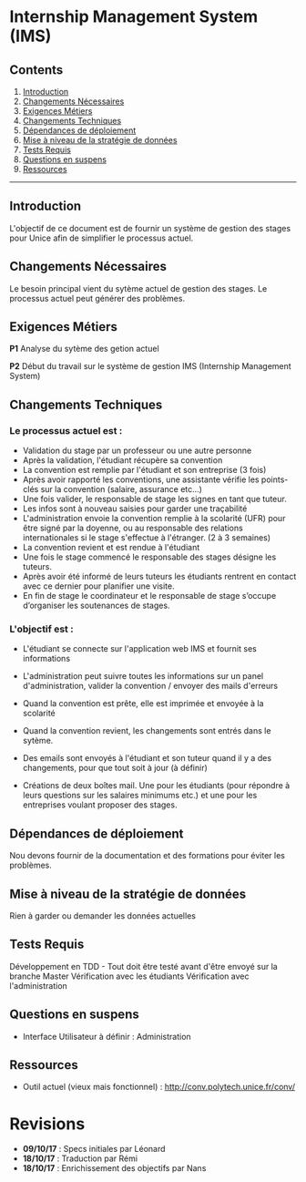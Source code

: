 Internship Management System (IMS)
===

## Contents

1. [Introduction](#introduction)
2. [Changements Nécessaires](#changements-nécessaires)
3. [Exigences Métiers](#exigences-métiers)
4. [Changements Techniques](#changements-techniques)
5. [Dépendances de déploiement](#dépendances-de-déploiement)
6. [Mise à niveau de la stratégie de données](#mise-à-niveau-de-la-stratégie-de-données)
7. [Tests Requis](#tests-requis)
8. [Questions en suspens](#questions-en-suspens)
9. [Ressources](#ressources-extérieures)

---

Introduction
---

L'objectif de ce document est de fournir un système de gestion des stages pour Unice afin de simplifier le processus actuel.

Changements Nécessaires
---

Le besoin principal vient du sytème actuel de gestion des stages. Le processus actuel peut générer des problèmes.


Exigences Métiers
---

**P1** Analyse du sytème des getion actuel

**P2** Début du travail sur le système de gestion IMS (Internship Management System)

Changements Techniques
---

### Le processus actuel est :

- Validation du stage par un professeur ou une autre personne
- Après la validation, l'étudiant récupère sa convention
- La convention est remplie par l'étudiant et son entreprise (3 fois)
- Après avoir rapporté les conventions, une assistante vérifie les points-clés sur la convention (salaire, assurance etc...)
- Une fois valider, le responsable de stage les signes en tant que tuteur.
- Les infos sont à nouveau saisies pour garder une traçabilité
- L'administration envoie la convention remplie à la scolarité (UFR) pour être signé par la doyenne, ou au responsable des relations internationales si le stage s'effectue à l'étranger. (2 à 3 semaines)
- La convention revient et est rendue à l'étudiant
- Une fois le stage commencé le responsable des stages désigne les tuteurs.
- Après avoir été informé de leurs tuteurs les étudiants rentrent en contact avec ce dernier pour
planifier une visite.
- En fin de stage le coordinateur et le responsable de stage s’occupe d’organiser les soutenances de
stages.

### L'objectif est :

- L'étudiant se connecte sur l'application web IMS et fournit ses informations
- L'administration peut suivre toutes les informations sur un panel d'administration, valider la convention / envoyer des mails d'erreurs
- Quand la convention est prête, elle est imprimée et envoyée à la scolarité
- Quand la convention revient, les changements sont entrés dans le sytème.
- Des emails sont envoyés à l'étudiant et son tuteur quand il y a des changements, pour que tout soit à jour (à définir)

- Créations de deux boîtes mail. Une pour les étudiants (pour répondre à leurs questions sur les salaires minimums etc.) et une pour les entreprises voulant proposer des stages.

Dépendances de déploiement
---

Nou devons fournir de la documentation et des formations pour éviter les problèmes.


Mise à niveau de la stratégie de données
---

Rien à garder ou demander les données actuelles


Tests Requis
---

Développement en TDD - Tout doit être testé avant d'être envoyé sur la branche Master
Vérification avec les étudiants
Vérification avec l'administration


Questions en suspens
---

- Interface Utilisateur à définir : Administration


Ressources
---

- Outil actuel (vieux mais fonctionnel) : http://conv.polytech.unice.fr/conv/


Revisions
===
* **09/10/17** : Specs initiales par Léonard
* **18/10/17** : Traduction par Rémi
* **18/10/17** : Enrichissement des objectifs par Nans

